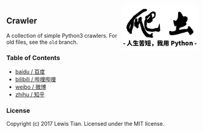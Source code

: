 <img src="images/logo.png" alt="logo" height="120" align="right" title="logo" />

## Crawler

A collection of simple Python3 crawlers. For old files, see the `old` branch.


### Table of Contents

- [baidu / 百度](src/baidu.md)
- [bilibili / 哔哩哔哩](src/bilibili.md)
- [weibo / 微博](src/weibo.md)
- [zhihu / 知乎](src/zhihu.md)

### License
Copyright (c) 2017 Lewis Tian. Licensed under the MIT license.